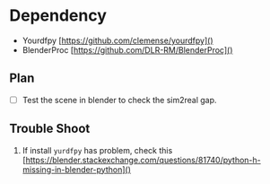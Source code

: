 # Dependency

- Yourdfpy [https://github.com/clemense/yourdfpy]()
- BlenderProc [https://github.com/DLR-RM/BlenderProc]()

## Plan

- [ ] Test the scene in blender to check the sim2real gap.

## Trouble Shoot

1. If install `yurdfpy` has problem, check this [https://blender.stackexchange.com/questions/81740/python-h-missing-in-blender-python]()